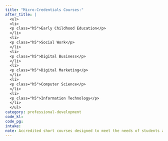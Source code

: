 ```yaml
---
title: "Micro-Credentials Courses:"
after_title: |
  <ul>
  <li>
  <p class="h5">Early Childhood Education</p>
  </li>
  <li>
  <p class="h5">Social Work</p>
  </li>
  <li>
  <p class="h5">Digital Business</p>
  </li>
  <li>
  <p class="h5">Digital Marketing</p>
  </li>
  <li>
  <p class="h5">Computer Science</p>
  </li>
  <li>
  <p class="h5">Information Technology</p>
  </li>
  </ul>
category: professional-development
code_kl:
code_pg:
intake:
note: Accredited short courses designed to meet the needs of students and working professionals. These micro-credentials are certifications which allow individuals to be certified in specific fields benefitting one's personal development credentials.
---
```

